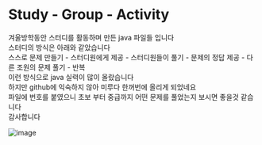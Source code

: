 # Study - Group - Activity
겨울방학동안 스터디를 활동하며 만든 java 파일들 입니다  
스터디의 방식은 아래와 같았습니다  
스스로 문제 만들기 - 스터디원에게 제공 - 스터디원들이 풀기 - 문제의 정답 제공 - 다른 조원의 문제 풀기 - 반복  
이런 방식으로 java 실력이 많이 올랐습니다  
하지만 github에 익숙하지 않아 미루다 한꺼번에 올리게 되었네요  
파일에 번호를 붙였으니 초보 부터 중급까지 어떤 문제를 풀었는지 보시면 좋을것 같습니다  
감사합니다

![image](https://user-images.githubusercontent.com/70833455/116438367-57165780-a889-11eb-821b-8d4955c5e496.png)
